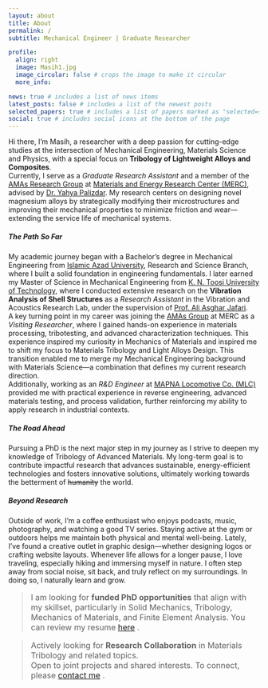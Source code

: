 ```yaml
---
layout: about
title: About
permalink: /
subtitle: Mechanical Engineer | Graduate Researcher

profile:
  align: right
  image: Masih1.jpg
  image_circular: false # crops the image to make it circular
  more_info: 

news: true # includes a list of news items
latest_posts: false # includes a list of the newest posts
selected_papers: true # includes a list of papers marked as "selected={true}"
social: true # includes social icons at the bottom of the page
---
```


Hi there, I’m Masih, a researcher with a deep passion for cutting-edge studies at the intersection of Mechanical Engineering, Materials Science and Physics, with a special focus on **Tribology of Lightweight Alloys and Composites**.<br>
Currently, I serve as a *Graduate Research Assistant* and a member of the [AMAs Research Group](https://amasgroup.github.io/) at [Materials and Energy Research Center (MERC)](https://en.merc.ac.ir/), advised by [Dr. Yahya Palizdar](https://scholar.google.com/citations?user=tY66SMIAAAAJ&hl=en). My research centers on designing novel magnesium alloys by strategically modifying their microstructures and improving their mechanical properties to minimize friction and wear—extending the service life of mechanical systems.
##### The Path So Far
My academic journey began with a Bachelor’s degree in Mechanical Engineering from [Islamic Azad University](https://srb.iau.ir/en), Research and Science Branch, where I built a solid foundation in engineering fundamentals. I later earned my Master of Science in Mechanical Engineering from [K. N. Toosi University of Technology](https://en.kntu.ac.ir/), where I conducted extensive research on the **Vibration Analysis of Shell Structures** as a *Research Assistant* in the Vibration and Acoustics Research Lab, under the supervision of [Prof. Ali Asghar Jafari](https://scholar.google.com/citations?user=9QAXzD8AAAAJ&hl=en).<br>
A key turning point in my career was joining the [AMAs Group](https://amasgroup.github.io/) at MERC as a *Visiting Researcher*, where I gained hands-on experience in materials processing, tribotesting, and advanced characterization techniques. This experience inspired my curiosity in Mechanics of Materials and inspired me to shift my focus to Materials Tribology and Light Alloys Design. This transition enabled me to merge my Mechanical Engineering background with Materials Science—a combination that defines my current research direction.<br>
Additionally, working as an *R&D Engineer* at [MAPNA Locomotive Co. (MLC)](https://www.mapnalocomotive.com/?lang=en) provided me with practical experience in reverse engineering, advanced materials testing, and process validation, further reinforcing my ability to apply research in industrial contexts.
##### The Road Ahead
Pursuing a PhD is the next major step in my journey as I strive to deepen my knowledge of Tribology of Advanced Materials. My long-term goal is to contribute impactful research that advances sustainable, energy-efficient technologies and fosters innovative solutions, ultimately working towards the betterment of <s>humanity</s> the world.
##### Beyond Research
Outside of work, I’m a coffee enthusiast who enjoys podcasts, music, photography, and watching a good TV series. Staying active at the gym or outdoors helps me maintain both physical and mental well-being. Lately, I’ve found a creative outlet in graphic design—whether designing logos or crafting website layouts. Whenever life allows for a longer pause, I love traveling, especially hiking and immersing myself in nature. I often step away from social noise, sit back, and truly reflect on my surroundings. In doing so, I naturally learn and grow.

<blockquote style="font-size: 1rem;">
  <i class="fa fa-bullhorn" aria-hidden="true"></i>
  I am looking for <b>funded PhD opportunities</b> that align with my skillset, particularly in Solid Mechanics, Tribology, Mechanics of Materials, and Finite Element Analysis. You can review my resume <a href="/assets/pdf/Banijamali_Masih_CVwebsite.pdf" target="_blank">here</a> .
</blockquote>

<blockquote style="font-size: 1rem;">
  <i class="fa fa-bullhorn" aria-hidden="true"></i>
  Actively looking for <b>Research Collaboration</b> in Materials Tribology and related topics.<br>
  Open to joint projects and shared interests. To connect, please
  <a href="mailto:banijamali.masih@gmail.com">contact me</a> .
</blockquote>

